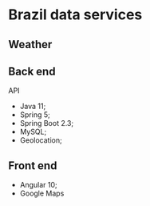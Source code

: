 # Brazil data services

## Weather

## Back end

API

* Java 11;
* Spring 5;
* Spring Boot 2.3;
* MySQL;
* Geolocation;

## Front end

* Angular 10;
* Google Maps
